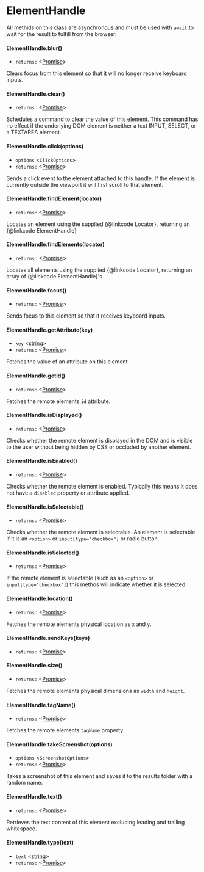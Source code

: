 # ElementHandle
All methids on this class are asynchronous and must be used with `await` to wait for the result to fulfill from the browser.

#### ElementHandle.blur()
* `returns:` <[Promise]> 

Clears focus from this element so that it will no longer receive keyboard inputs.

#### ElementHandle.clear()
* `returns:` <[Promise]> 

Schedules a command to clear the value of this element.
This command has no effect if the underlying DOM element is neither a text
INPUT, SELECT, or a TEXTAREA element.

#### ElementHandle.click(options)
* `options` <`ClickOptions`> 
* `returns:` <[Promise]> 

Sends a click event to the element attached to this handle. If the element is
currently outside the viewport it will first scroll to that element.

#### ElementHandle.findElement(locator)
* `returns:` <[Promise]> 

Locates an element using the supplied {@linkcode Locator}, returning an {@linkcode ElementHandle}

#### ElementHandle.findElements(locator)
* `returns:` <[Promise]> 

Locates all elements using the supplied {@linkcode Locator}, returning an array of {@linkcode ElementHandle}'s

#### ElementHandle.focus()
* `returns:` <[Promise]> 

Sends focus to this element so that it receives keyboard inputs.

#### ElementHandle.getAttribute(key)
* `key` <[string]> 
* `returns:` <[Promise]> 

Fetches the value of an attribute on this element

#### ElementHandle.getId()
* `returns:` <[Promise]> 

Fetches the remote elements `id` attribute.

#### ElementHandle.isDisplayed()
* `returns:` <[Promise]> 

Checks whether the remote element is displayed in the DOM and is visible to the user without being hidden by CSS or occluded by another element.

#### ElementHandle.isEnabled()
* `returns:` <[Promise]> 

Checks whether the remote element is enabled. Typically this means it does not have a `disabled` property or attribute applied.

#### ElementHandle.isSelectable()
* `returns:` <[Promise]> 

Checks whether the remote element is selectable. An element is selectable if it is an `<option>` or `input[type="checkbox"]` or radio button.

#### ElementHandle.isSelected()
* `returns:` <[Promise]> 

If the remote element is selectable (such as an `<option>` or `input[type="checkbox"]`) this methos will indicate whether it is selected.

#### ElementHandle.location()
* `returns:` <[Promise]> 

Fetches the remote elements physical location as `x` and `y`.

#### ElementHandle.sendKeys(keys)
* `returns:` <[Promise]> 



#### ElementHandle.size()
* `returns:` <[Promise]> 

Fetches the remote elements physical dimensions as `width` and `height`.

#### ElementHandle.tagName()
* `returns:` <[Promise]> 

Fetches the remote elements `tagName` property.

#### ElementHandle.takeScreenshot(options)
* `options` <`ScreenshotOptions`> 
* `returns:` <[Promise]> 

Takes a screenshot of this element and saves it to the results folder with a random name.

#### ElementHandle.text()
* `returns:` <[Promise]> 

Retrieves the text content of this element excluding leading and trailing whitespace.

#### ElementHandle.type(text)
* `text` <[string]> 
* `returns:` <[Promise]> 




[By]: classes/By.md
[string]: https://developer.mozilla.org/en-US/docs/Web/JavaScript/Data_structures#String_type
[Condition]: classes/Condition.md
[Driver]: classes/Driver.md
[Promise]: https://developer.mozilla.org/en-US/docs/Web/JavaScript/Reference/Global_Objects/Promise
[Device]: Enumerations.md/#device
[ElementHandle]: classes/ElementHandle.md